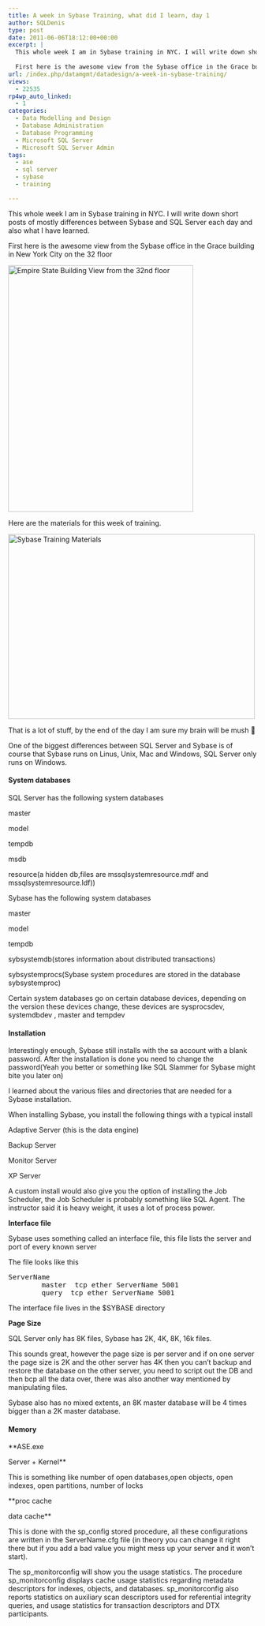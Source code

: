 ```yaml
---
title: A week in Sybase Training, what did I learn, day 1
author: SQLDenis
type: post
date: 2011-06-06T18:12:00+00:00
excerpt: |
  This whole week I am in Sybase training in NYC. I will write down short posts of mostly differences between Sybase and SQL Server each day and also what I have learned.
  
  First here is the awesome view from the Sybase office in the Grace building in Ne&hellip;
url: /index.php/datamgmt/datadesign/a-week-in-sybase-training/
views:
  - 22535
rp4wp_auto_linked:
  - 1
categories:
  - Data Modelling and Design
  - Database Administration
  - Database Programming
  - Microsoft SQL Server
  - Microsoft SQL Server Admin
tags:
  - ase
  - sql server
  - sybase
  - training

---
```

This whole week I am in Sybase training in NYC. I will write down short posts of mostly differences between Sybase and SQL Server each day and also what I have learned.

First here is the awesome view from the Sybase office in the Grace building in New York City on the 32 floor

[<img src="http://farm4.static.flickr.com/3521/5804523937_c7f7c53eab.jpg" width="375" height="500" alt="Empire State Building View from the 32nd floor" />][1]

Here are the materials for this week of training.

[<img src="http://farm4.static.flickr.com/3590/5804584563_9acb76a291.jpg" width="500" height="375" alt="Sybase Training Materials" />][2]
  
  
That is a lot of stuff, by the end of the day I am sure my brain will be mush 🙁

One of the biggest differences between SQL Server and Sybase is of course that Sybase runs on Linus, Unix, Mac and Windows, SQL Server only runs on Windows.

#### System databases

SQL Server has the following system databases
  
master
  
model
  
tempdb
  
msdb
  
resource(a hidden db,files are mssqlsystemresource.mdf and mssqlsystemresource.ldf))

Sybase has the following system databases
  
master
  
model
  
tempdb
  
sybsystemdb(stores information about distributed transactions)
  
sybsystemprocs(Sybase system procedures are stored in the database sybsystemproc)

Certain system databases go on certain database devices, depending on the version these devices change, these devices are sysprocsdev, systemdbdev , master and tempdev

#### Installation

Interestingly enough, Sybase still installs with the sa account with a blank password. After the installation is done you need to change the password(Yeah you better or something like SQL Slammer for Sybase might bite you later on)
  
I learned about the various files and directories that are needed for a Sybase installation.
  
When installing Sybase, you install the following things with a typical install
  
Adaptive Server (this is the data engine)
  
Backup Server
  
Monitor Server
  
XP Server

A custom install would also give you the option of installing the Job Scheduler, the Job Scheduler is probably something like SQL Agent. The instructor said it is heavy weight, it uses a lot of process power.

**Interface file**
  
Sybase uses something called an interface file, this file lists the server and port of every known server
  
The file looks like this

<pre>ServerName
        master  tcp ether ServerName 5001
        query  tcp ether ServerName 5001</pre>

The interface file lives in the $SYBASE directory

**Page Size**
  
SQL Server only has 8K files, Sybase has 2K, 4K, 8K, 16k files.
  
This sounds great, however the page size is per server and if on one server the page size is 2K and the other server has 4K then you can&#8217;t backup and restore the database on the other server, you need to script out the DB and then bcp all the data over, there was also another way mentioned by manipulating files.

Sybase also has no mixed extents, an 8K master database will be 4 times bigger than a 2K master database.

#### Memory

**ASE.exe
  
Server + Kernel**
  
This is something like number of open databases,open objects, open indexes, open partitions, number of locks
  
**proc cache
  
data cache**

This is done with the sp_config stored procedure, all these configurations are written in the ServerName.cfg file (in theory you can change it right there but if you add a bad value you might mess up your server and it won&#8217;t start). 

The sp\_monitorconfig will show you the usage statistics. The procedure sp\_monitorconfig displays cache usage statistics regarding metadata descriptors for indexes, objects, and databases. sp_monitorconfig also reports statistics on auxiliary scan descriptors used for referential integrity queries, and usage statistics for transaction descriptors and DTX participants.

 [1]: http://www.flickr.com/photos/denisgobo/5804523937/ "Empire State Building View from the 32nd floor by Denis Gobo, on Flickr"
 [2]: http://www.flickr.com/photos/denisgobo/5804584563/ "Sybase Training Materials by Denis Gobo, on Flickr"